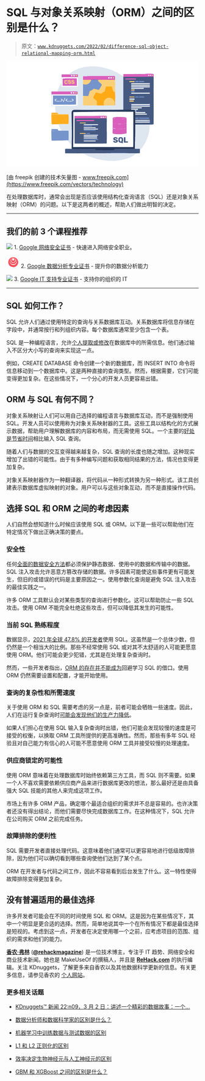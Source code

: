 # SQL 与对象关系映射（ORM）之间的区别是什么？

> 原文：[`www.kdnuggets.com/2022/02/difference-sql-object-relational-mapping-orm.html`](https://www.kdnuggets.com/2022/02/difference-sql-object-relational-mapping-orm.html)

![SQL 与对象关系映射（ORM）之间的区别是什么？](img/fc801c8ee8708bf52aecc75679608d1b.png)

[由 freepik 创建的技术矢量图 - www.freepik.com](https://www.freepik.com/vectors/technology)

在处理数据库时，通常会出现是否应该使用结构化查询语言（SQL）还是对象关系映射（ORM）的问题。以下是这两者的概述，帮助人们做出明智的决定。

* * *

## 我们的前 3 个课程推荐

![](img/0244c01ba9267c002ef39d4907e0b8fb.png) 1\. [Google 网络安全证书](https://www.kdnuggets.com/google-cybersecurity) - 快速进入网络安全职业。

![](img/e225c49c3c91745821c8c0368bf04711.png) 2\. [Google 数据分析专业证书](https://www.kdnuggets.com/google-data-analytics) - 提升你的数据分析能力

![](img/0244c01ba9267c002ef39d4907e0b8fb.png) 3\. [Google IT 支持专业证书](https://www.kdnuggets.com/google-itsupport) - 支持你的组织的 IT

* * *

## **SQL 如何工作？**

SQL 允许人们通过使用特定的查询与关系数据库互动。关系数据库将信息存储在字段中，并通常按行和列组织内容。每个数据库通常至少包含一个表。

SQL 是一种编程语言，允许[个人提取或修改](https://www.w3schools.com/sql/sql_syntax.asp)在数据库中的所需信息。他们通过输入不区分大小写的查询来实现这一点。

例如，CREATE DATABASE 命令创建一个新的数据库，而 INSERT INTO 命令将信息移动到一个数据库中。这是两种直接的查询类型。然而，根据需要，它们可能变得更加复杂。在这些情况下，一个分心的开发人员更容易出错。

## **ORM 与 SQL 有何不同？**

对象关系映射让人们可以用自己选择的编程语言与数据库互动，而不是强制使用 SQL。开发人员可以使用称为对象关系映射器的工具。这些工具以结构化的方式展示数据，帮助用户理解数据库的内容和布局，而无需使用 SQL。一个主要的[好处是节省时间](https://dev.to/tinazhouhui/introduction-to-object-relational-mapping-the-what-why-when-and-how-of-orm-nb2)相比输入 SQL 查询。

随着人们与数据的交互变得越来越复杂，SQL 查询的长度也随之增加。这种现实增加了出错的可能性。由于有多种编写问题和获取相同结果的方法，情况也变得更加复杂。

对象关系映射器作为一种翻译器，将代码从一种形式转换为另一种形式。该工具创建表示数据库虚拟映射的对象。用户可以与这些对象互动，而不是直接操作代码。

## **选择 SQL 和 ORM 之间的考虑因素**

人们自然会想知道什么时候应该使用 SQL 或 ORM。以下是一些可以帮助他们在特定情况下做出正确决策的要点。

### **安全性**

任何[全面的数据安全方法](https://datamotion.com/best_practices_-securing_data_at_rest_in_use_and_in_motion/)都必须保护静态数据、使用中的数据和传输中的数据。SQL 注入攻击允许恶意方篡改存储的数据。许多因素可能使这些事件更有可能发生，但旧的或错误的代码是主要原因之一。使用参数化查询是避免 SQL 注入攻击的最佳实践之一。

许多 ORM 工具默认会对某些类型的查询进行参数化。这可以帮助防止一些 SQL 攻击。使用 ORM 不能完全杜绝这些攻击，但可以降低其发生的可能性。

### **当前 SQL 熟练程度**

数据显示，[2021 年全球 47.8% 的开发者](https://www.statista.com/statistics/793628/worldwide-developer-survey-most-used-languages/)使用 SQL。这虽然是一个总体少数，但仍然是一个相当大的比例。那些不经常使用 SQL 或对其不太舒适的人可能更愿意使用 ORM。他们可能会更少犯错，尤其是在处理复杂查询时。

然而，一些开发者指出，[ORM 的存在并不能成为](https://tylerclark.dev/orm-vs-vanilla-sql/)回避学习 SQL 的借口。使用 ORM 仍然需要设置和配置，才能开始使用。

### **查询的复杂性和所需速度**

关于使用 ORM 和 SQL 需要考虑的另一点是，前者可能会牺牲一些速度。因此，人们在运行复杂查询时[可能会发现他们的生产力降低](https://www.linkedin.com/pulse/object-relational-mapping-orm-supun-ishara-weerasekara)。

如果人们担心在使用 SQL 输入复杂查询时出错，他们可能会发现较慢的速度是可接受的权衡，以换取 ORM 工具所提供的更高准确性。然而，那些有多年 SQL 经验且对自己能力有信心的人可能不愿意使用 ORM 工具并接受较慢的处理速度。

### **供应商锁定的可能性**

使用 ORM 意味着在处理数据库时始终依赖第三方工具，而 SQL 则不需要。如果一个人不喜欢需要依赖供应商产品来进行数据库更改的想法，那么最好还是由具备强大 SQL 技能的其他人来完成这项工作。

市场上有许多 ORM 产品，确定哪个最适合组织的需求并不总是容易的。也许决策者还没有得出结论，而他们需要尽快完成数据库工作。在这种情况下，SQL 允许在公司购买 ORM 之前完成任务。

### **故障排除的便利性**

SQL 需要开发者直接处理代码。这意味着他们通常可以更容易地进行低级故障排除，因为他们可以确切看到哪些查询使他们达到了某个点。

ORM 在开发者与代码之间工作，因此不容易看到后台发生了什么。这一特性使得故障排除变得更加复杂。

## **没有普遍适用的最佳选择**

许多开发者可能会在不同的时间使用 SQL 和 ORM。这是因为在某些情况下，其中一个明显是更合适的选择。然而，简单地说其中一个在所有情况下都是最佳选择是短视的。考虑到这一点，开发者在决定使用哪一个之前，应考虑项目的范围、组织的需求和他们的能力。

**[香农·弗林](https://www.linkedin.com/in/shannon-flynn-8972a61b2/)** (**[@rehackmagazine](https://twitter.com/rehackmagazine)**) 是一位技术博主，专注于 IT 趋势、网络安全和商业技术新闻。她也是 MakeUseOf 的撰稿人，并且是 [**ReHack.com**](https://rehack.com/) 的执行编辑。关注 KDnuggets，了解更多来自香农以及其他数据科学更新的信息。有关更多信息，请参见香农的 [个人网站](https://shannonlflynn.com/)。

### 更多相关话题

+   [KDnuggets™ 新闻 22:n09，3 月 2 日：讲述一个精彩的数据故事：一个…](https://www.kdnuggets.com/2022/n09.html)

+   [数据分析师和数据科学家的区别是什么？](https://www.kdnuggets.com/2022/03/difference-data-analysts-data-scientists.html)

+   [机器学习中训练数据与测试数据的区别](https://www.kdnuggets.com/2022/08/difference-training-testing-data-machine-learning.html)

+   [L1 和 L2 正则化的区别](https://www.kdnuggets.com/2022/08/difference-l1-l2-regularization.html)

+   [效率决定生物神经元与人工神经元的区别](https://www.kdnuggets.com/2022/11/efficiency-spells-difference-biological-neurons-artificial-counterparts.html)

+   [GBM 和 XGBoost 之间的区别是什么？](https://www.kdnuggets.com/wtf-is-the-difference-between-gbm-and-xgboost)
